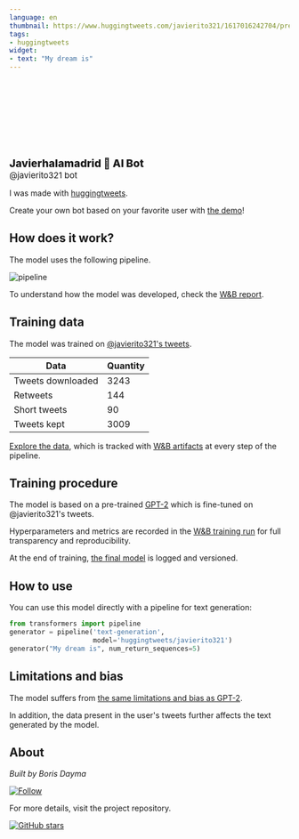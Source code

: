 ```yaml
---
language: en
thumbnail: https://www.huggingtweets.com/javierito321/1617016242704/predictions.png
tags:
- huggingtweets
widget:
- text: "My dream is"
---
```


<div>
<div style="width: 132px; height:132px; border-radius: 50%; background-size: cover; background-image: url('https://pbs.twimg.com/profile_images/1355323445622558725/vl1-gUcf_400x400.jpg')">
</div>
<div style="margin-top: 8px; font-size: 19px; font-weight: 800">Javierhalamadrid 🤖 AI Bot </div>
<div style="font-size: 15px">@javierito321 bot</div>
</div>

I was made with [huggingtweets](https://github.com/borisdayma/huggingtweets).

Create your own bot based on your favorite user with [the demo](https://colab.research.google.com/github/borisdayma/huggingtweets/blob/master/huggingtweets-demo.ipynb)!

## How does it work?

The model uses the following pipeline.

![pipeline](https://github.com/borisdayma/huggingtweets/blob/master/img/pipeline.png?raw=true)

To understand how the model was developed, check the [W&B report](https://wandb.ai/wandb/huggingtweets/reports/HuggingTweets-Train-a-Model-to-Generate-Tweets--VmlldzoxMTY5MjI).

## Training data

The model was trained on [@javierito321's tweets](https://twitter.com/javierito321).

| Data | Quantity |
| --- | --- |
| Tweets downloaded | 3243 |
| Retweets | 144 |
| Short tweets | 90 |
| Tweets kept | 3009 |

[Explore the data](https://wandb.ai/wandb/huggingtweets/runs/36rnr3vs/artifacts), which is tracked with [W&B artifacts](https://docs.wandb.com/artifacts) at every step of the pipeline.

## Training procedure

The model is based on a pre-trained [GPT-2](https://huggingface.co/gpt2) which is fine-tuned on @javierito321's tweets.

Hyperparameters and metrics are recorded in the [W&B training run](https://wandb.ai/wandb/huggingtweets/runs/bj56pvfw) for full transparency and reproducibility.

At the end of training, [the final model](https://wandb.ai/wandb/huggingtweets/runs/bj56pvfw/artifacts) is logged and versioned.

## How to use

You can use this model directly with a pipeline for text generation:

```python
from transformers import pipeline
generator = pipeline('text-generation',
                     model='huggingtweets/javierito321')
generator("My dream is", num_return_sequences=5)
```

## Limitations and bias

The model suffers from [the same limitations and bias as GPT-2](https://huggingface.co/gpt2#limitations-and-bias).

In addition, the data present in the user's tweets further affects the text generated by the model.

## About

*Built by Boris Dayma*

[![Follow](https://img.shields.io/twitter/follow/borisdayma?style=social)](https://twitter.com/intent/follow?screen_name=borisdayma)

For more details, visit the project repository.

[![GitHub stars](https://img.shields.io/github/stars/borisdayma/huggingtweets?style=social)](https://github.com/borisdayma/huggingtweets)
